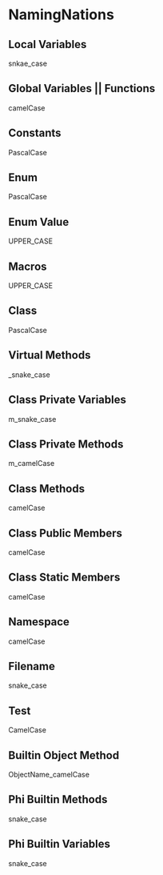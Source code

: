 # NamingNations

## Local Variables
snkae_case

## Global Variables || Functions
camelCase

## Constants
PascalCase

## Enum
PascalCase

## Enum Value
UPPER_CASE

## Macros
UPPER_CASE

## Class
PascalCase

## Virtual Methods
_snake_case

## Class Private Variables
m_snake_case

## Class Private Methods
m_camelCase

## Class Methods
camelCase

## Class Public Members
camelCase

## Class Static Members
camelCase

## Namespace
camelCase

## Filename
snake_case

## Test
CamelCase

## Builtin Object Method
ObjectName_camelCase

## Phi Builtin Methods
snake_case

## Phi Builtin Variables
snake_case